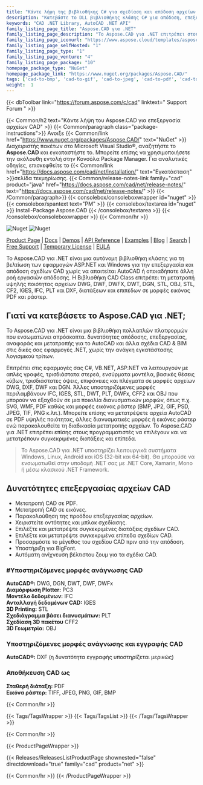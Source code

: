 ```yaml
---
title: "Κάντε λήψη της βιβλιοθήκης C# για σχεδίαση και απόδοση αρχείων CAD | Aspose.CAD"
description: "Κατεβάστε το DLL βιβλιοθήκης κλάσης C# για απόδοση, επεξεργασία, αναφορά και μετατροπή AutoCAD®, CAD, BIM σε PDF και μορφές εικόνας μέσω API. Επιλέξτε και μετατρέψτε συγκεκριμένες διατάξεις, επίπεδα."
keywords: "CAD .NET Library, AutoCAD .NET API"
family_listing_page_title: "Aspose.CAD για .NET"
family_listing_page_description: "Το Aspose.CAD για .NET επιτρέπει στους προγραμματιστές να μετατρέπουν αρχεία μορφών AutoCAD DWG και DXF και DGN, DWF, DWFX, IFC, IGS, IGES, STL, DWT, FBX, CF2, CFF2, OBJ και άλλες μορφές CAD σε PDF, SVG, WMF και Εικόνες ράστερ. Είναι ένα εγγενές API και δεν απαιτεί την εγκατάσταση του AutoCAD ή άλλου λογισμικού."
family_listing_page_iconurl: "https://www.aspose.cloud/templates/aspose/App_Themes/V3/images/cad/272x272/aspose_cad-for-net-min.png"
family_listing_page_selfHosted: "1"
family_listing_page_type: "1"
family_listing_page_venture: "4"
family_listing_page_package: "10"
homepage_package_type: "NuGet"
homepage_package_link: "https://www.nuget.org/packages/Aspose.CAD/"
tags: ['cad-to-bmp', 'cad-to-gif', 'cad-to-jpeg', 'cad-to-pdf', 'cad-to-png', 'cad-to-tiff', 'dwf-to-bmp', 'dwf-to-gif', 'dwf-to-jpeg', 'dwf-to-png', 'dwf-to-tiff', 'dwg-to-bmp', 'dwg-to-gif', 'dwg-to-jpeg', 'dwg-to-png', 'dwg-to-tiff', 'dxf-to-bmp', 'dxf-to-gif', 'dxf-to-jpeg', 'dxf-to-png', 'dxf-to-tiff']
weight:  1
---
```


{{< dbToolbar link="https://forum.aspose.com/c/cad" linktext=" Support Forum " >}}

{{< Common/h2 text="Κάντε λήψη του Aspose.CAD για επεξεργασία αρχείων CAD"  >}}
{{< Common/paragraph class="package-instructions">}}
Ανοιξε
{{< Common/link href="https://www.nuget.org/packages/Aspose.CAD/" text="NuGet"  >}}Διαχειριστής πακέτων στο Microsoft Visual Studio®, αναζητήστε το <b>Aspose.CAD</b> και εγκαταστήστε το. Μπορείτε επίσης να χρησιμοποιήσετε την ακόλουθη εντολή στην Κονσόλα Package Manager. Για αναλυτικές οδηγίες, επισκεφθείτε το
{{< Common/link href="https://docs.aspose.com/cad/net/installation/" text="Εγκατάσταση"  >}}σελίδα τεκμηρίωσης.
{{< Common/release-notes-link family="cad" product="java" href="https://docs.aspose.com/cad/net/release-notes/" text="https://docs.aspose.com/cad/net/release-notes/"  >}}
{{< /Common/paragraph>}}
{{< consolebox/consoleboxwrapper id="nuget" >}}
       {{< consolebox/spantext text="PM" >}}
       {{< consolebox/textarea id="nuget" >}} Install-Package Aspose.CAD {{< /consolebox/textarea >}}
{{< /consolebox/consoleboxwrapper >}}
{{< Common/hr >}}

![Nuget](https://img.shields.io/nuget/v/Aspose.CAD) ![Nuget](https://img.shields.io/nuget/dt/Aspose.CAD?label=nuget%20downloads)

[Product Page](https://products.aspose.com/cad/net/) | [Docs](https://docs.aspose.com/cad/net/) | [Demos](https://products.aspose.app/cad/family) | [API Reference](https://reference.aspose.com/cad/net/) | [Examples](https://github.com/aspose-cad/Aspose.CAD-for-.NET) | [Blog](https://blog.aspose.com/category/cad/) | [Search](https://search.aspose.com/) | [Free Support](https://forum.aspose.com/c/cad) | [Temporary License](https://purchase.aspose.com/temporary-license) | [EULA](https://about.aspose.com/legal/eula/)

Το Aspose.CAD για .NET είναι μια αυτόνομη βιβλιοθήκη κλάσης για τη βελτίωση των εφαρμογών ASP.NET και Windows για την επεξεργασία και απόδοση σχεδίων CAD χωρίς να απαιτείται AutoCAD ή οποιαδήποτε άλλη ροή εργασιών απόδοσης. Η Βιβλιοθήκη CAD Class επιτρέπει τη μετατροπή υψηλής ποιότητας αρχείων DWG, DWF, DWFX, DWT, DGN, STL, OBJ, STL, CF2, IGES, IFC, PLT και DXF, διατάξεων και επιπέδων σε μορφές εικόνας PDF και ράστερ.

## Γιατί να κατεβάσετε το Aspose.CAD για .NET;

Το Aspose.CAD για .NET είναι μια βιβλιοθήκη πολλαπλών πλατφορμών που ενσωματώνει απρόσκοπτα. δυνατότητες απόδοσης, επεξεργασίας, αναφοράς και μετατροπής για το AutoCAD και άλλα σχέδια CAD & BIM στις δικές σας εφαρμογές .NET, χωρίς την ανάγκη εγκατάστασης λογισμικού τρίτων.

Επιτρέπει στις εφαρμογές σας C#, VB.NET, ASP.NET να λειτουργούν με απλές γραφές, τρισδιάστατα στερεά, ενσύρματα μοντέλα, βασικές θέσεις κύβων, τρισδιάστατες όψεις, επιφάνειες και πλέγματα σε μορφές αρχείων DWG, DXF, DWF και DGN. Άλλες υποστηριζόμενες μορφές περιλαμβάνουν IFC, IGES, STL, DWT, PLT, DWFx, CFF2 και OBJ που μπορούν να εξαχθούν σε μια ποικιλία διανυσματικών μορφών, όπως π.χ. SVG, WMF, PDF καθώς και μορφές εικόνας ράστερ (BMP, JP2, GIF, PSD, JPEG, TIF, PNG κ.λπ.). Μπορείτε επίσης να μετατρέψετε αρχεία AutoCAD σε PDF υψηλής ποιότητας, άλλες διανυσματικές μορφές ή εικόνες ράστερ ενώ παρακολουθείτε τη διαδικασία μετατροπής αρχείων. Το Aspose.CAD για .NET επιτρέπει επίσης στους προγραμματιστές να επιλέγουν και να μετατρέπουν συγκεκριμένες διατάξεις και επίπεδα.

> Το Aspose.CAD για .NET υποστηρίζει λειτουργικά συστήματα Windows, Linux, Android και iOS (32-bit και 64-bit). Θα μπορούσε να ενσωματωθεί στην υποδομή .NET σας με .NET Core, Xamarin, Mono ή μέσω κλασικού .NET Framework.

## Δυνατότητες επεξεργασίας αρχείων CAD

- Μετατροπή CAD σε PDF.
- Μετατροπή CAD σε εικόνες.
- Παρακολούθηση της προόδου επεξεργασίας αρχείων.
- Χειριστείτε οντότητες και μπλοκ σχεδίασης.
- Επιλέξτε και μετατρέψτε συγκεκριμένες διατάξεις σχεδίων CAD.
- Επιλέξτε και μετατρέψτε συγκεκριμένα επίπεδα σχεδίων CAD.
- Προσαρμόστε το μέγεθος του σχεδίου CAD πριν από την απόδοση.
- Υποστήριξη για BigFont.
- Αυτόματη ανίχνευση βέλτιστου ζουμ για τα σχέδια CAD.

### #Υποστηριζόμενες μορφές ανάγνωσης CAD

**AutoCAD®:** DWG, DGN, DWT, DWF, DWFx\
**Διαμόρφωση Plotter:** PC3\
**Μοντέλο δεδομένων:** IFC\
**Ανταλλαγή δεδομένων CAD:** IGES\
**3D Printing:** STL\
**Σχεδιάγραμμα βάσει διανυσμάτων:** PLT\
**Σχεδίαση 3D πακέτου** CFF2\
**3D Γεωμετρία:** OBJ

### Υποστηριζόμενες μορφές ανάγνωσης και εγγραφής CAD

**AutoCAD®:** DXF (η δυνατότητα εγγραφής υποστηρίζεται μερικώς)

### Αποθήκευση CAD ως

**Σταθερή διάταξη:** PDF\
**Εικόνα ράστερ:** TIFF, JPEG, PNG, GIF, BMP

{{< Common/hr >}}

{{< Tags/TagsWrapper >}}
 {{< Tags/TagsList >}}
{{< /Tags/TagsWrapper >}}

{{< Common/hr >}}

{{< ProductPageWrapper >}}
<!-- ReleasesListProductPage-->
   {{< Releases/ReleasesListProductPage shownested="false"  directdownload="true" family="cad" product="net" >}}
<!-- /ReleasesListProductPage-->
{{< Common/hr >}}
{{< /ProductPageWrapper >}}

